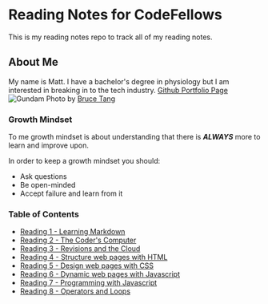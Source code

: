 # Reading Notes for CodeFellows

This is my reading notes repo to track all of my reading notes.

## About Me

My name is Matt. I have a bachelor's degree in physiology but I am interested in breaking in to the tech industry. [Github Portfolio Page](https://github.com/MattyCho)
![Gundam](https://images.unsplash.com/photo-1571757767119-68b8dbed8c97?ixid=MnwxMjA3fDB8MHxwaG90by1wYWdlfHx8fGVufDB8fHx8&ixlib=rb-1.2.1&auto=format&fit=crop&w=1950&q=80)
Photo by [Bruce Tang](https://unsplash.com/@brucetml?utm_source=unsplash&utm_medium=referral&utm_content=creditCopyText)

### Growth Mindset

To me growth mindset is about understanding that there is ***ALWAYS*** more to learn and improve upon.

In order to keep a growth mindset you should:
- Ask questions
- Be open-minded
- Accept failure and learn from it

### Table of Contents

- [Reading 1 - Learning Markdown](markdown.md)
- [Reading 2 - The Coder's Computer](coderscomputer.md)
- [Reading 3 - Revisions and the Cloud](github.md)
- [Reading 4 - Structure web pages with HTML](html.md)
- [Reading 5 - Design web pages with CSS](css.md)
- [Reading 6 - Dynamic web pages with Javascript](javascript.md)
- [Reading 7 - Programming with Javascript](javascript2.md)
- [Reading 8 - Operators and Loops](operators.md)